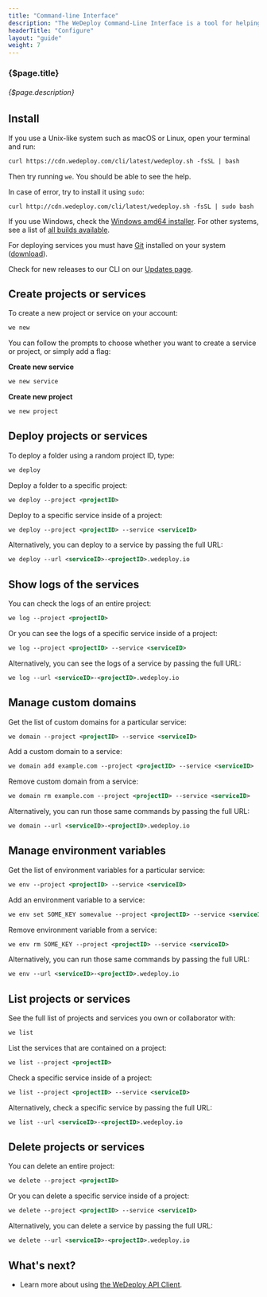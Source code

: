 ```yaml
---
title: "Command-line Interface"
description: "The WeDeploy Command-Line Interface is a tool for helping you to use the WeDeploy platform by providing support for things like creating, managing, and scaling applications."
headerTitle: "Configure"
layout: "guide"
weight: 7
---
```


### {$page.title}

###### {$page.description}

<article id="1">

## Install

If you use a Unix-like system such as macOS or Linux, open your terminal and run:

```xml
curl https://cdn.wedeploy.com/cli/latest/wedeploy.sh -fsSL | bash
```

Then try running `we`. You should be able to see the help.

In case of error, try to install it using `sudo`:

```text
curl http://cdn.wedeploy.com/cli/latest/wedeploy.sh -fsSL | sudo bash
```

If you use Windows, check the [Windows amd64 installer](https://bin.equinox.io/c/8WGbGy94JXa/we-stable-windows-amd64.msi). For other systems, see a list of [all builds available](https://dl.equinox.io/wedeploy/we/stable).

For deploying services you must have [Git](https://git-scm.com/) installed on your system ([download](https://git-scm.com/download/)).

<aside>

Check for new releases to our CLI on our [Updates page](/updates/cli/).

</aside>

</article>

<article id="2">

## Create projects or services

To create a new project or service on your account:

```xml
we new
```

You can follow the prompts to choose whether you want to create a service or project, or simply add a flag:

**Create new service**

```xml
we new service
```

**Create new project**

```xml
we new project
```

</article>

<article id="3">

## Deploy projects or services

To deploy a folder using a random project ID, type:

```xml
we deploy
```

Deploy a folder to a specific project:

```xml
we deploy --project <projectID>
```

Deploy to a specific service inside of a project:

```xml
we deploy --project <projectID> --service <serviceID>
```

Alternatively, you can deploy to a service by passing the full URL:

```xml
we deploy --url <serviceID>-<projectID>.wedeploy.io
```

</article>

<article id="4">

## Show logs of the services

You can check the logs of an entire project:

```xml
we log --project <projectID>
```

Or you can see the logs of a specific service inside of a project:

```xml
we log --project <projectID> --service <serviceID>
```

Alternatively, you can see the logs of a service by passing the full URL:

```xml
we log --url <serviceID>-<projectID>.wedeploy.io
```

</article>

<article id="5">

## Manage custom domains

Get the list of custom domains for a particular service:

```xml
we domain --project <projectID> --service <serviceID>
```

Add a custom domain to a service:

```xml
we domain add example.com --project <projectID> --service <serviceID>
```

Remove custom domain from a service:

```xml
we domain rm example.com --project <projectID> --service <serviceID>
```

Alternatively, you can run those same commands by passing the full URL:

```xml
we domain --url <serviceID>-<projectID>.wedeploy.io
```

</article>

<article id="6">

## Manage environment variables

Get the list of environment variables for a particular service:

```xml
we env --project <projectID> --service <serviceID>
```

Add an environment variable to a service:

```xml
we env set SOME_KEY somevalue --project <projectID> --service <serviceID>
```

Remove environment variable from a service:

```xml
we env rm SOME_KEY --project <projectID> --service <serviceID>
```

Alternatively, you can run those same commands by passing the full URL:

```xml
we env --url <serviceID>-<projectID>.wedeploy.io
```

</article>

<article id="7">

## List projects or services

See the full list of projects and services you own or collaborator with:

```xml
we list
```

List the services that are contained on a project:

```xml
we list --project <projectID>
```

Check a specific service inside of a project:

```xml
we list --project <projectID> --service <serviceID>
```

Alternatively, check a specific service by passing the full URL:

```xml
we list --url <serviceID>-<projectID>.wedeploy.io
```

</article>

<article id="8">

## Delete projects or services

You can delete an entire project:

```xml
we delete --project <projectID>
```

Or you can delete a specific service inside of a project:

```xml
we delete --project <projectID> --service <serviceID>
```

Alternatively, you can delete a service by passing the full URL:

```xml
we delete --url <serviceID>-<projectID>.wedeploy.io
```

</article>

## What's next?

* Learn more about using [the WeDeploy API Client](/docs/intro/api-clients/).
